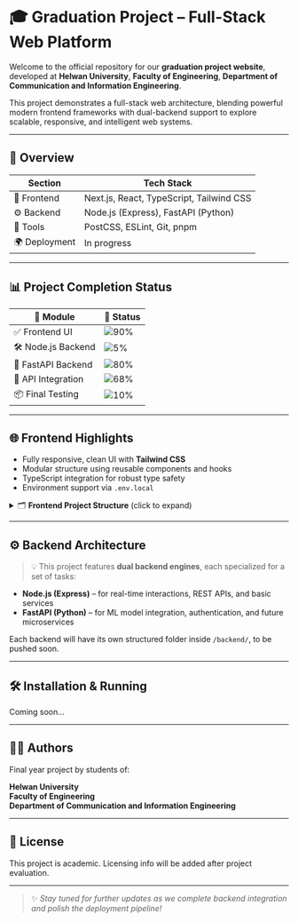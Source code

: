 # 🎓 Graduation Project – Full-Stack Web Platform

Welcome to the official repository for our **graduation project website**, developed at **Helwan University**, **Faculty of Engineering**, **Department of Communication and Information Engineering**.

This project demonstrates a full-stack web architecture, blending powerful modern frontend frameworks with dual-backend support to explore scalable, responsive, and intelligent web systems.

---

## 🚀 Overview

| Section       | Tech Stack                             |
|---------------|-----------------------------------------|
| 🧩 Frontend    | Next.js, React, TypeScript, Tailwind CSS |
| ⚙️ Backend     | Node.js (Express), FastAPI (Python)     |
| 🧪 Tools       | PostCSS, ESLint, Git, pnpm              |
| 🌍 Deployment | In progress                             |

---

## 📊 Project Completion Status

| 🧩 Module             | 🚀 Status                                           |
|----------------------|-----------------------------------------------------|
| ✅ Frontend UI        | ![90%](https://img.shields.io/badge/Progress-90%25-brightgreen) |
| 🛠️ Node.js Backend    | ![5%](https://img.shields.io/badge/Progress-5%25-red)      |
| 🧬 FastAPI Backend     | ![80%](https://img.shields.io/badge/Progress-80%25-green)      |
| 🔗 API Integration     | ![68%](https://img.shields.io/badge/Progress-68%25-yellow)         |
| 📦 Final Testing       | ![10%](https://img.shields.io/badge/Progress-10%25-red)         |



---

## 🌐 Frontend Highlights

- Fully responsive, clean UI with **Tailwind CSS**
- Modular structure using reusable components and hooks
- TypeScript integration for robust type safety
- Environment support via `.env.local`

<details>
<summary>🗂️ <strong>Frontend Project Structure</strong> (click to expand)</summary>

<br>

```
📁 app/                # Core application routing and layout
📁 components/         # Reusable UI components (buttons, cards, etc.)
📁 hooks/              # Custom React hooks for logic reuse
📁 lib/                # Shared utilities and helper functions
📁 public/             # Static assets (images, fonts, etc.)
📁 styles/             # Tailwind and global CSS styling

📝 .env.local          # Local environment variables
📝 .gitignore          # Git ignored files and folders
📝 components.json     # Component metadata/configuration

📄 next-env.d.ts       # Next.js TypeScript declarations
📄 next.config.mjs     # Next.js configuration file
📄 postcss.config.mjs  # PostCSS configuration

📦 package.json        # Project dependencies and scripts
📦 package-lock.json   # Lock file (npm)
📦 pnpm-lock.yaml      # Lock file (pnpm)

🧠 project-structure.txt # Developer notes or documentation
🎨 tailwind.config.js  # Tailwind CSS custom config
📄 tsconfig.json       # TypeScript configuration
```

</details>

---

## ⚙️ Backend Architecture

> 💡 This project features **dual backend engines**, each specialized for a set of tasks:

- **Node.js (Express)** – for real-time interactions, REST APIs, and basic services
- **FastAPI (Python)** – for ML model integration, authentication, and future microservices

Each backend will have its own structured folder inside `/backend/`, to be pushed soon.

---

## 🛠 Installation & Running

Coming soon...

---

## 👨‍💻 Authors

Final year project by students of:

**Helwan University**  
**Faculty of Engineering**  
**Department of Communication and Information Engineering**

---

## 📌 License

This project is academic. Licensing info will be added after project evaluation.

---

> ✨ _Stay tuned for further updates as we complete backend integration and polish the deployment pipeline!_
